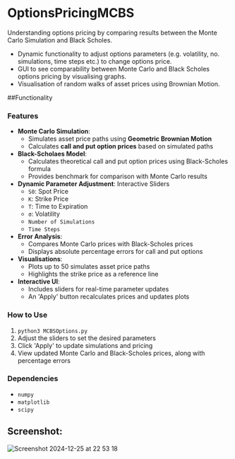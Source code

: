 # OptionsPricingMCBS
Understanding options pricing by comparing results between the Monte Carlo Simulation and Black Scholes. 


- Dynamic functionality to adjust options parameters (e.g. volatility, no. simulations, time steps etc.) to change options price. 
- GUI to see comparability between Monte Carlo and Black Scholes options pricing by visualising graphs. 
- Visualisation of random walks of asset prices using Brownian Motion.

##Functionality

### Features 
- **Monte Carlo Simulation**:
  - Simulates asset price paths using **Geometric Brownian Motion**
  - Calculates **call and put option prices** based on simulated paths
- **Black-Scholaes Model**:
  - Calculates theoretical call and put option prices using Black-Scholes formula
  - Provides benchmark for comparison with Monte Carlo results
- **Dynamic Parameter Adjustment**: Interactive Sliders 
  - ```S0```: Spot Price
  - ```K```: Strike Price
  - ```T```: Time to Expiration
  - ```σ```: Volatility
  - ```Number of Simulations```
  - ```Time Steps```
- **Error Analysis**:
  - Compares Monte Carlo prices with Black-Scholes prices
  - Displays absolute percentage errors for call and put options
- **Visualisations**:
  - Plots up to 50 simulates asset price paths
  - Highlights the strike price as a reference line
- **Interactive UI**:
  - Includes sliders for real-time parameter updates
  - An 'Apply' button recalculates prices and updates plots
 
### How to Use 
1. ```python3 MCBSOptions.py```
2. Adjust the sliders to set the desired parameters
3. Click 'Apply' to update simulations and pricing
4. View updated Monte Carlo and Black-Scholes prices, along with percentage errors

### Dependencies
- ```numpy```
- ```matplotlib```
- ```scipy```

## Screenshot: 

![Screenshot 2024-12-25 at 22 53 18](https://github.com/user-attachments/assets/045dc887-7a95-4196-8303-f7900b3e5a70)


